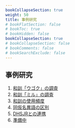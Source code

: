 ```yaml
---
bookCollapseSection: true
weight: 50
title: 事例研究
# bookFlatSection: false
# bookToc: true
# bookHidden: false
bookCollapseSection: true
# bookCollapseSection: false
# bookComments: false
# bookSearchExclude: false
---
```


## 事例研究

1. [和訓「ウゴク」の調査](/docs/notes/krm-main/case-study/1/)　
2. [和訓「ミル」の調査](/docs/notes/krm-main/case-study/2/)　
3. [和訓の使用頻度](/docs/notes/krm-main/case-study/3/)　
4. [同仮名異語の区別](/docs/notes/krm-main/case-study/4/)　
5. [DHSJRとの連携](/docs/notes/krm-main/case-study/5/)
6. [準備中](/docs/notes/krm-main/case-study/6/)